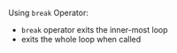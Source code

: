 Using `break` Operator:
- `break` operator exits the inner-most loop
- exits the whole loop when called